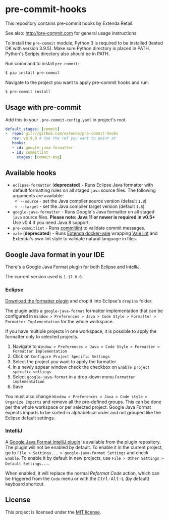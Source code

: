 # pre-commit-hooks

This repository contains pre-commit hooks by Extenda Retail.

See also: http://pre-commit.com for general usage instructions.

To install the `pre-commit` module, Python 3 is required to be installed (tested OK with version 3.9.5). Make sure Python directory is placed in PATH. Python's Scripts directory also should be in PATH.

Run command to install `pre-commit`:

```sh
$ pip install pre-commit
```

Navigate to the project you want to apply pre-commit hooks and run:

```sh
$ pre-commit install
```

## Usage with pre-commit

Add this to your `.pre-commit-config.yaml` in project's root.

```yaml
default_stages: [commit]
-  repo: git://github.com/extenda/pre-commit-hooks
   rev: v0.9.0 # Use the ref you want to point at
   hooks:
   - id: google-java-formatter
   - id: commitlint
     stages: [commit-msg]
```

## Available hooks

* `eclipse-formatter` (__deprecated__) - Runs Eclipse Java formatter with default formatting rules on all staged `java` source files. The following arguments are available:
  * `--source` - set the Java compiler source version (default `1.8`)
  * `--target` - set the Java compiler target version (default `1.8`)
* `google-java-formatter` - Runs Google's Java formatter on all staged `java` source files. **Please note: Java 11 or newer is required in v0.5+** Use v0.4 if you need Java 8 support.
* `pre-commitlint` - Runs [commitlint](https://commitlint.js.org) to validate commit messages.
* `vale` (__deprecated__) - Runs [Extenda docker-vale](https://github.com/extenda/docker-vale) wrapping [Vale lint](https://github.com/errata-ai/vale) and Extenda's own lint style to validate natural language in files.

## Google Java format in your IDE

There's a Google Java Format plugin for both Eclipse and IntelliJ.

The current version used is `1.17.0.0`.

### Eclipse

[Download the formatter plugin](https://github.com/google/google-java-format/releases/download/google-java-format-1.6/google-java-format-eclipse-plugin_1.6.0.jar) and drop it into Eclipse's `dropins` folder.

The plugin adds a `google-java-format` formatter implementation that can be configured in `Window > Preferences > Java > Code Style > Formatter > Formatter Implementation` for the whole workspace.

If you have multiple projects in one workspace, it is possible to apply the formatter only to selected projects.

1. Navigate to `Window > Preferences > Java > Code Style > Formatter > Formatter Implementation`
2. Click on `Configure Project Specific Settings`
3. Select the project you want to apply the formatter
4. In a newly appear window check the checkbox on `Enable project specific settings`
5. Select `google-java-format` in a drop-down menu `Formatter implementation`
6. Save

You must also change `Window > Preferences > Java > Code style > Organize Imports` and remove all the pre-defined groups. This can be done per the whole workspace or per selected project. Google Java Format expects imports to be sorted in alphabetical order and not grouped like the Eclipse default settings.

### IntelliJ

A [Google Java Format IntelliJ plugin](https://plugins.jetbrains.com/plugin/8527) is available from the plugin repository. The plugin will not be enabled by default. To enable it in the current project, go to `File > Settings... > google-java-format Settings` and check `Enable`. To enable it by default in new projects, use `File > Other Settings > Default Settings...`.

When enabled, it will replace the normal _Reformat Code_ action, which can be triggered from the `Code` menu or with the <kbd>Ctrl-Alt-L</kbd> (by default) keyboard shortcut.

## License

This project is licensed under the [MIT license](./LICENSE).
